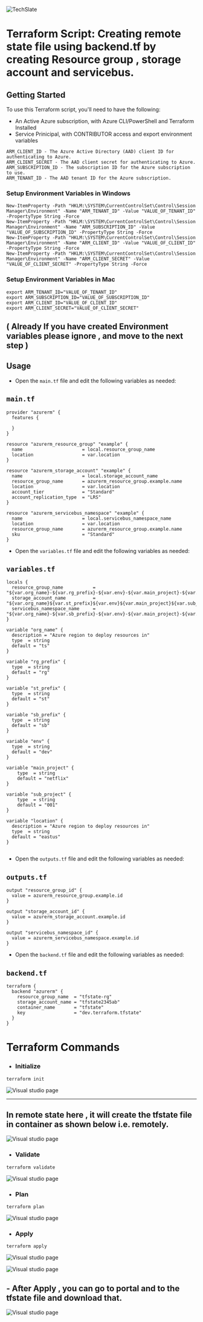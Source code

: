 ![TechSlate](../../../global/images/ts.png)

# Terraform Script: Creating remote state file using backend.tf by creating Resource group , storage account and servicebus.


## Getting Started 

To use this Terraform script, you'll need to have the following:

- An Active Azure subscription, with Azure CLI/PowerShell and Terraform Installed
- Service Prinicipal, with  CONTRIBUTOR access and export environment variables 

```
ARM_CLIENT_ID - The Azure Active Directory (AAD) client ID for authenticating to Azure.
ARM_CLIENT_SECRET - The AAD client secret for authenticating to Azure.
ARM_SUBSCRIPTION_ID - The subscription ID for the Azure subscription to use.
ARM_TENANT_ID - The AAD tenant ID for the Azure subscription.
```

### Setup Environment Variables in Windows

```
New-ItemProperty -Path "HKLM:\SYSTEM\CurrentControlSet\Control\Session Manager\Environment" -Name "ARM_TENANT_ID" -Value "VALUE_OF_TENANT_ID" -PropertyType String -Force
New-ItemProperty -Path "HKLM:\SYSTEM\CurrentControlSet\Control\Session Manager\Environment" -Name "ARM_SUBSCRIPTION_ID" -Value "VALUE_OF_SUBSCRIPTION_ID" -PropertyType String -Force
New-ItemProperty -Path "HKLM:\SYSTEM\CurrentControlSet\Control\Session Manager\Environment" -Name "ARM_CLIENT_ID" -Value "VALUE_OF_CLIENT_ID" -PropertyType String -Force
New-ItemProperty -Path "HKLM:\SYSTEM\CurrentControlSet\Control\Session Manager\Environment" -Name "ARM_CLIENT_SECRET" -Value "VALUE_OF_CLIENT_SECRET" -PropertyType String -Force
```

### Setup Environment Variables in Mac

```
export ARM_TENANT_ID="VALUE_OF_TENANT_ID"
export ARM_SUBSCRIPTION_ID="VALUE_OF_SUBSCRIPTION_ID"
export ARM_CLIENT_ID="VALUE_OF_CLIENT_ID"
export ARM_CLIENT_SECRET="VALUE_OF_CLIENT_SECRET"
```



## ( Already If you have created Environment variables please ignore , and move to the next step )


## Usage

- Open the `main.tf` file and edit the following variables as needed:

## `main.tf`
```
provider "azurerm" {
  features {
    
  }
}

resource "azurerm_resource_group" "example" {
  name                      = local.resource_group_name
  location                  = var.location
}

resource "azurerm_storage_account" "example" {
  name                      = local.storage_account_name
  resource_group_name       = azurerm_resource_group.example.name
  location                  = var.location
  account_tier              = "Standard"
  account_replication_type  = "LRS"
}

resource "azurerm_servicebus_namespace" "example" {
  name                      = local.servicebus_namespace_name
  location                  = var.location
  resource_group_name       = azurerm_resource_group.example.name
  sku                       = "Standard"
}

```
- Open the `variables.tf` file and edit the following variables as needed:


## `variables.tf`

```
locals {
  resource_group_name           = "${var.org_name}-${var.rg_prefix}-${var.env}-${var.main_project}-${var.sub_project}"
  storage_account_name          = "${var.org_name}${var.st_prefix}${var.env}${var.main_project}${var.sub_project}"
  servicebus_namespace_name     = "${var.org_name}-${var.sb_prefix}-${var.env}-${var.main_project}-${var.sub_project}"
}

variable "org_name" {
  description = "Azure region to deploy resources in"
  type  = string
  default = "ts"
}

variable "rg_prefix" {
  type  = string
  default = "rg"
}

variable "st_prefix" {
  type  = string
  default = "st"
}

variable "sb_prefix" {
  type  = string
  default = "sb"
}

variable "env" {
  type  = string
  default = "dev"
}

variable "main_project" {
    type  = string
    default = "netflix"
}

variable "sub_project" {
    type  = string
    default = "001"
}

variable "location" {
  description = "Azure region to deploy resources in"
  type  = string
  default = "eastus"
}


```

- Open the `outputs.tf` file and edit the following variables as needed:


## `outputs.tf`

```
output "resource_group_id" {
  value = azurerm_resource_group.example.id
}

output "storage_account_id" {
  value = azurerm_storage_account.example.id
}

output "servicebus_namespace_id" {
  value = azurerm_servicebus_namespace.example.id
}
```

- Open the `backend.tf` file and edit the following variables as needed:


## `backend.tf`

```
terraform {
  backend "azurerm" {
    resource_group_name  = "tfstate-rg"
    storage_account_name = "tfstate2345ab"
    container_name       = "tfstate"
    key                  = "dev.terraform.tfstate"
  }
}
```


# Terraform Commands

- ### Initialize

```
terraform init
```
![Visual studio page](images/init.png)

*** 

## In remote state here , it will create the tfstate file in container as shown below i.e. remotely.


![Visual studio page](images/remote.png)

- ### Validate

```
terraform validate
```
![Visual studio page](images/validate.png)

- ### Plan

```
terraform plan
```
![Visual studio page](images/plan.png)

- ### Apply

```
terraform apply
```
![Visual studio page](images/apply.png)

![Visual studio page](images/apply2.png)

## - After Apply , you can go to portal and to the tfstate file and download that.

![Visual studio page](images/tfstate.png)
